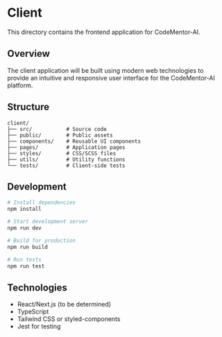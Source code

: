 # Client

This directory contains the frontend application for CodeMentor-AI.

## Overview

The client application will be built using modern web technologies to provide an intuitive and responsive user interface for the CodeMentor-AI platform.

## Structure

```
client/
├── src/           # Source code
├── public/        # Public assets
├── components/    # Reusable UI components
├── pages/         # Application pages
├── styles/        # CSS/SCSS files
├── utils/         # Utility functions
└── tests/         # Client-side tests
```

## Development

```bash
# Install dependencies
npm install

# Start development server
npm run dev

# Build for production
npm run build

# Run tests
npm run test
```

## Technologies

- React/Next.js (to be determined)
- TypeScript
- Tailwind CSS or styled-components
- Jest for testing
